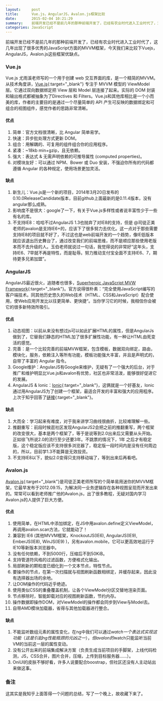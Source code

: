 ```yaml
---
layout:     post
title:      Vue.js，AngularJS，Avalon.js框架比较
date:       2015-02-04 10:21:29
summary:    前端开发已经不是前几年的那种前端开发了，已经有农业时代进入工业时代了，这几年出现了很多优秀的JavaScript方面的MVVM框架，今天我来比较下Vuejs，AngularJS，Avalon.js这些框架优缺点......
categories: JavaScript
---
```


前端开发已经不是前几年的那种前端开发了，已经有农业时代进入工业时代了，这几年出现了很多优秀的JavaScript方面的MVVM框架，今天我们来比较下Vuejs，AngularJS，Avalon.js这些框架优缺点。    

### Vue.js
Vue.js 尤雨溪老师写的一个用于创建 web 交互界面的库，是一个精简的MVVM。从技术角度讲，[Vue.js](http://vuejs.org/){:target="_blank"} 专注于 MVVM 模型的 ViewModel 层。它通过双向数据绑定把 View 层和 Model 层连接了起来。实际的 DOM 封装和输出格式都被抽象为了Directives 和 Filters。Vue.js和其他库相比是一个小而美的库，作者的主要目的是通过一个尽量简单的 API 产生可反映的数据绑定和可组合的视图组件，感觉作者的思路非常清晰。

#### 优点
1. 简单：官方文档很清晰，比 Angular 简单易学。
2. 快速：异步批处理方式更新 DOM。
3. 组合：用解耦的、可复用的组件组合你的应用程序。
4. 紧凑：~18kb min+gzip，且无依赖。
5. 强大：表达式 & 无需声明依赖的可推导属性 (computed properties)。
6. 对模块友好：可以通过 NPM、Bower 或 Duo 安装，不强迫你所有的代码都遵循 Angular 的各种规定，使用场景更加灵活。  

#### 缺点
1. 新生儿：Vue.js是一个新的项目，2014年3月20日发布的0.10.0ReleaseCandidate版本，目前github上面最新的是0.11.4版本，没有angular那么成熟。
2. 影响度不是很大：google了一下，有关于Vue.js多样性或者说丰富性少于一些有名的库。
3. 不支持IE8：哈哈不过AngularJS 1.3也抛弃了对IE8的支持，但是 @司徒正美 老师的avalon是支持IE6+的，应该下了很多努力去优化。这一点对于那些需要支持IE8的项目就不好了，不过这也是web前端开发的一个趋势，像IE低版本就应该退出历史舞台了，通过改变我们的前端思维，而不是顺应那些使用老版本而不去升级的人。玉伯老师就说过一句话，我觉得说的非常好“这年头，支持IE6、7早就不再是特性，而是耻辱。努力推动支付宝全面不支持IE6、7，期待更多兄弟加盟”。
 
### AngularJS
AngularJS最近很火，追随者也很多，[Superheroic JavaScript MVW Framework](https://angularjs.org/){:target="_blank"}。官方说得很朴素：“完全使用JavaScript编写的客户端技术。同其他历史悠久的Web技术（HTML、CSS和JavaScript）配合使用，使Web应用开发比以往更简单、更快捷“。当你学习它的时候，我相信你会被它的很多新特效所吸引。  

#### 优点
1. 动态视图：以前从来没有想过js可以如此扩展HTML的属性，但是AngularJs做到了，它替我们静态的HTML加了很多扩展性功能，有一种让HTML由死变活的感觉。
2. 完善：是一个比较完善的前端MVW框架，包含模板，数据双向绑定，路由，模块化，服务，依赖注入等所有功能，模板功能强大丰富，并且是声明式的，自带了丰富的 Angular 指令。
3. Google维护：AngularJS有Google来维护，无疑有了一个强大的后台，对于推广和维护明显比Vue.js和avalon有优势，社区也非常活泼，能够很好促进它的发展。 
4. AngularJS & Ionic：[Ionic](http://ionicframework.com/){:target="_blank"}，这俩就是一个好基友，Ionic通过用AngularJS为了创建一个框架，最适合开发的丰富和强大的应用程序。上次于知乎回答了[链接](http://www.zhihu.com/question/27210335/answer/35713635){:target="_blank"}。

#### 缺点
1. 大而全：学习起来有难度，对于我来讲学习曲线很曲折，比较难理解一些。
2. 推翻重写：前段时候逛社区发现AngularJS2会把之前的推翻重写，两个框架的改变很大，基本是两个框架了，等于是说等到2.0出来后又需要从头开始。正如徐飞所说2.0的流行至少还要3年。不跳票的情况下，1年
之后才有稳定版，这个稳定版应该不支持很多浏览器了，稳定版一段时间内是没有任何周边的，所以，目前学1.3不能算是无效投资。
3. 不支持IE8以下，貌似2.0变得只支持移动端了，等到出来后再看吧。

### Avalon.js
[Avalon.js](https://github.com/RubyLouvre/avalon){:target="_blank"}是司徒正美老师所写的个简单易用迷你的MVVM框架，它最早发布于2012.09.15，为解决同一业务逻辑存在各种视图呈现而开发出来的。常常可以看到老师推广他的Avalon.js，出了很多教程，无疑对国内学习Avalon.js的人提供了巨大方便。  

#### 优点
1. 使用简单，在HTML中添加绑定，在JS中用avalon.define定义ViewModel，再调用avalon.scan方法，它就能动了！
2. 兼容到 IE6 (其他MVVM框架，KnockoutJS(IE6), AngularJS(IE9), EmberJS(IE8), WinJS(IE9) )，另有avalon.mobile，它可以更高效地运行于IE10等新版本浏览器中。
3. 没有任何依赖，不到5000行，压缩后不到50KiB。
4. 支持管道符风格的过滤函数，方便格式化输出。
5. 局部刷新的颗粒度已细化到一个文本节点，特性节点。
6. 要操作的节点，在第一次扫描就与视图刷新函数相绑定，并缓存起来，因此没有选择器出场的余地。
7. 让DOM操作的代码近乎绝迹。
8. 使用类似CSS的重叠覆盖机制，让各个ViewModel分区交替地渲染页面。
9. 节点移除时，智能卸载对应的视图刷新函数，节约内存。
10. 操作数据即操作DOM，对ViewModel的操作都会同步到View与Model去。
11. 自带AMD模块加载器，省得与其他加载器进行整合。  

#### 缺点
1. 不能监听数组元素的属性变化，在ng中我们可以通过$watch一个表达式实现这功能（这是引起ng性能瓶颈的元凶之一），但avalon的$watch只能监听当前VM的当前这一层的属性变动。
2. 没有公开出来的前端集成解决方案（负责生成当前项目的手脚架，上线代码检测，JS，CSS合并，图片合并，压缩，上传到目标服务器……）。
3. OniUI的皮肤不够好看，许多人说要配合boostrap，但社区还没有人主动站出来做这事。

### 备注
这其实是我知乎上面答得一个问题的总结，写了一个晚上，故收藏下来了。
